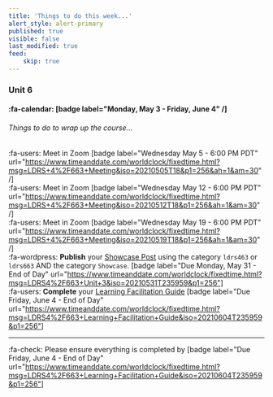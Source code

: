 ```yaml
---
title: 'Things to do this week...'
alert_style: alert-primary
published: true
visible: false
last_modified: true
feed:
    skip: true
---
```


### Unit 6
#### :fa-calendar: [badge label="Monday, May 3 - Friday, June 4" /]
###### Things to do to wrap up the course...

:fa-users: Meet in Zoom [badge label="Wednesday May 5 - 6:00 PM PDT" url="https://www.timeanddate.com/worldclock/fixedtime.html?msg=LDRS+4%2F663+Meeting&iso=20210505T18&p1=256&ah=1&am=30" /]  
:fa-users: Meet in Zoom [badge label="Wednesday May 12 - 6:00 PM PDT" url="https://www.timeanddate.com/worldclock/fixedtime.html?msg=LDRS+4%2F663+Meeting&iso=20210512T18&p1=256&ah=1&am=30" /]  
:fa-users: Meet in Zoom [badge label="Wednesday May 19 - 6:00 PM PDT" url="https://www.timeanddate.com/worldclock/fixedtime.html?msg=LDRS+4%2F663+Meeting&iso=20210519T18&p1=256&ah=1&am=30" /]  
:fa-wordpress: **Publish** your [Showcase Post](https://far.twu.ca/ldrs/663202103/assignments) using the category `ldrs463` or `ldrs663` AND the category `Showcase`. [badge label="Due Monday, May 31 - End of Day" url="https://www.timeanddate.com/worldclock/fixedtime.html?msg=LDRS4%2F663+Unit+3&iso=20210531T235959&p1=256"]   
:fa-users: **Complete** your [Learning Facilitation Guide](https://far.twu.ca/ldrs/663202103/assignments)   [badge label="Due Friday, June 4 - End of Day" url="https://www.timeanddate.com/worldclock/fixedtime.html?msg=LDRS4%2F663+Learning+Facilitation+Guide&iso=20210604T235959&p1=256"]  

---

:fa-check: Please ensure everything is completed by [badge label="Due Friday, June 4 - End of Day" url="https://www.timeanddate.com/worldclock/fixedtime.html?msg=LDRS4%2F663+Learning+Facilitation+Guide&iso=20210604T235959&p1=256"]    

